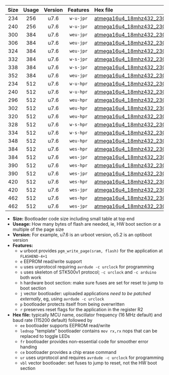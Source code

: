|Size|Usage|Version|Features|Hex file|
|:-:|:-:|:-:|:-:|:--|
|234|256|u7.6|`w-u-jpr`|[atmega16u4_18mhz432_230400bps_ur_vbl.hex](https://raw.githubusercontent.com/stefanrueger/urboot/main//atmega16u4_18mhz432_230400bps_ur_vbl.hex)|
|240|256|u7.6|`w-u-jpr`|[atmega16u4_18mhz432_230400bps_lednop_ur_vbl.hex](https://raw.githubusercontent.com/stefanrueger/urboot/main//atmega16u4_18mhz432_230400bps_lednop_ur_vbl.hex)|
|300|384|u7.6|`weu-jpr`|[atmega16u4_18mhz432_230400bps_ee_ur_vbl.hex](https://raw.githubusercontent.com/stefanrueger/urboot/main//atmega16u4_18mhz432_230400bps_ee_ur_vbl.hex)|
|306|384|u7.6|`weu-jpr`|[atmega16u4_18mhz432_230400bps_ee_lednop_ur_vbl.hex](https://raw.githubusercontent.com/stefanrueger/urboot/main//atmega16u4_18mhz432_230400bps_ee_lednop_ur_vbl.hex)|
|324|384|u7.6|`weu-jpr`|[atmega16u4_18mhz432_230400bps_ee_lednop_fr_ur_vbl.hex](https://raw.githubusercontent.com/stefanrueger/urboot/main//atmega16u4_18mhz432_230400bps_ee_lednop_fr_ur_vbl.hex)|
|332|384|u7.6|`w-s-jpr`|[atmega16u4_18mhz432_230400bps_vbl.hex](https://raw.githubusercontent.com/stefanrueger/urboot/main//atmega16u4_18mhz432_230400bps_vbl.hex)|
|338|384|u7.6|`w-s-jpr`|[atmega16u4_18mhz432_230400bps_lednop_vbl.hex](https://raw.githubusercontent.com/stefanrueger/urboot/main//atmega16u4_18mhz432_230400bps_lednop_vbl.hex)|
|352|384|u7.6|`weu-jpr`|[atmega16u4_18mhz432_230400bps_ee_lednop_fr_ce_ur_vbl.hex](https://raw.githubusercontent.com/stefanrueger/urboot/main//atmega16u4_18mhz432_230400bps_ee_lednop_fr_ce_ur_vbl.hex)|
|234|512|u7.6|`w-u-hpr`|[atmega16u4_18mhz432_230400bps_ur.hex](https://raw.githubusercontent.com/stefanrueger/urboot/main//atmega16u4_18mhz432_230400bps_ur.hex)|
|240|512|u7.6|`w-u-hpr`|[atmega16u4_18mhz432_230400bps_lednop_ur.hex](https://raw.githubusercontent.com/stefanrueger/urboot/main//atmega16u4_18mhz432_230400bps_lednop_ur.hex)|
|296|512|u7.6|`weu-hpr`|[atmega16u4_18mhz432_230400bps_ee_ur.hex](https://raw.githubusercontent.com/stefanrueger/urboot/main//atmega16u4_18mhz432_230400bps_ee_ur.hex)|
|302|512|u7.6|`weu-hpr`|[atmega16u4_18mhz432_230400bps_ee_lednop_ur.hex](https://raw.githubusercontent.com/stefanrueger/urboot/main//atmega16u4_18mhz432_230400bps_ee_lednop_ur.hex)|
|320|512|u7.6|`weu-hpr`|[atmega16u4_18mhz432_230400bps_ee_lednop_fr_ur.hex](https://raw.githubusercontent.com/stefanrueger/urboot/main//atmega16u4_18mhz432_230400bps_ee_lednop_fr_ur.hex)|
|328|512|u7.6|`w-s-hpr`|[atmega16u4_18mhz432_230400bps.hex](https://raw.githubusercontent.com/stefanrueger/urboot/main//atmega16u4_18mhz432_230400bps.hex)|
|334|512|u7.6|`w-s-hpr`|[atmega16u4_18mhz432_230400bps_lednop.hex](https://raw.githubusercontent.com/stefanrueger/urboot/main//atmega16u4_18mhz432_230400bps_lednop.hex)|
|348|512|u7.6|`weu-hpr`|[atmega16u4_18mhz432_230400bps_ee_lednop_fr_ce_ur.hex](https://raw.githubusercontent.com/stefanrueger/urboot/main//atmega16u4_18mhz432_230400bps_ee_lednop_fr_ce_ur.hex)|
|384|512|u7.6|`wes-hpr`|[atmega16u4_18mhz432_230400bps_ee.hex](https://raw.githubusercontent.com/stefanrueger/urboot/main//atmega16u4_18mhz432_230400bps_ee.hex)|
|384|512|u7.6|`wes-jpr`|[atmega16u4_18mhz432_230400bps_ee_vbl.hex](https://raw.githubusercontent.com/stefanrueger/urboot/main//atmega16u4_18mhz432_230400bps_ee_vbl.hex)|
|390|512|u7.6|`wes-hpr`|[atmega16u4_18mhz432_230400bps_ee_lednop.hex](https://raw.githubusercontent.com/stefanrueger/urboot/main//atmega16u4_18mhz432_230400bps_ee_lednop.hex)|
|390|512|u7.6|`wes-jpr`|[atmega16u4_18mhz432_230400bps_ee_lednop_vbl.hex](https://raw.githubusercontent.com/stefanrueger/urboot/main//atmega16u4_18mhz432_230400bps_ee_lednop_vbl.hex)|
|420|512|u7.6|`wes-hpr`|[atmega16u4_18mhz432_230400bps_ee_lednop_fr.hex](https://raw.githubusercontent.com/stefanrueger/urboot/main//atmega16u4_18mhz432_230400bps_ee_lednop_fr.hex)|
|420|512|u7.6|`wes-jpr`|[atmega16u4_18mhz432_230400bps_ee_lednop_fr_vbl.hex](https://raw.githubusercontent.com/stefanrueger/urboot/main//atmega16u4_18mhz432_230400bps_ee_lednop_fr_vbl.hex)|
|462|512|u7.6|`wes-hpr`|[atmega16u4_18mhz432_230400bps_ee_lednop_fr_ce.hex](https://raw.githubusercontent.com/stefanrueger/urboot/main//atmega16u4_18mhz432_230400bps_ee_lednop_fr_ce.hex)|
|462|512|u7.6|`wes-jpr`|[atmega16u4_18mhz432_230400bps_ee_lednop_fr_ce_vbl.hex](https://raw.githubusercontent.com/stefanrueger/urboot/main//atmega16u4_18mhz432_230400bps_ee_lednop_fr_ce_vbl.hex)|

- **Size:** Bootloader code size including small table at top end
- **Useage:** How many bytes of flash are needed, ie, HW boot section or a multiple of the page size
- **Version:** For example, u7.6 is an urboot version, o5.2 is an optiboot version
- **Features:**
  + `w` urboot provides `pgm_write_page(sram, flash)` for the application at `FLASHEND-4+1`
  + `e` EEPROM read/write support
  + `u` uses urprotocol requiring `avrdude -c urclock` for programming
  + `s` uses skeleton of STK500v1 protocol; `-c urclock` and `-c arduino` both work
  + `h` hardware boot section: make sure fuses are set for reset to jump to boot section
  + `j` vector bootloader: uploaded applications *need to be patched externally*, eg, using `avrdude -c urclock`
  + `p` bootloader protects itself from being overwritten
  + `r` preserves reset flags for the application in the register R2
- **Hex file:** typically MCU name, oscillator frequency (16 MHz default) and baud rate (115200 default) followed by
  + `ee` bootloader supports EEPROM read/write
  + `lednop` "template" bootloader contains `mov rx,rx` nops that can be replaced to toggle LEDs
  + `fr` bootloader provides non-essential code for smoother error handing
  + `ce` bootloader provides a chip erase command
  + `ur` uses urprotocol and requires `avrdude -c urclock` for programming
  + `vbl` vector bootloader: set fuses to jump to reset, not the HW boot section
